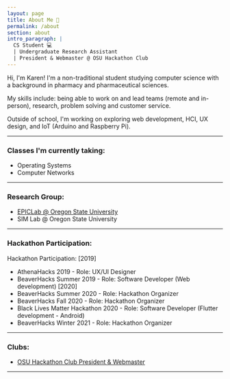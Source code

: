 ```yaml
---
layout: page
title: About Me 🌈
permalink: /about
section: about
intro_paragraph: |
  CS Student 💻
  | Undergraduate Research Assistant 
  | President & Webmaster @ OSU Hackathon Club
---
```


Hi, I'm Karen! I'm a non-traditional student studying computer science with a background in pharmacy and pharmaceutical sciences.

My skills include: being able to work on and lead teams (remote and in-person), research, problem solving and customer service.

Outside of school, I'm working on exploring web development, HCI, UX design, and IoT (Arduino and Raspberry Pi).

---

### Classes I'm currently taking:
* Operating Systems
* Computer Networks

---

### Research Group:
* [EPICLab @ Oregon State University](https://epiclab.github.io/)
* SIM Lab @ Oregon State University

---

### Hackathon Participation:
Hackathon Participation:
[2019]
* AthenaHacks 2019 - Role: UX/UI Designer
* BeaverHacks Summer 2019 - Role: Software Developer (Web development)
[2020]
* BeaverHacks Summer 2020 - Role: Hackathon Organizer
* BeaverHacks Fall 2020 - Role: Hackathon Organizer
* Black Lives Matter Hackathon 2020 - Role: Software Developer (Flutter development - Android)
* BeaverHacks Winter 2021 - Role: Hackathon Organizer

---

### Clubs:
* [OSU Hackathon Club President & Webmaster](https://osu-hackathon-club.netlify.app/)

---
